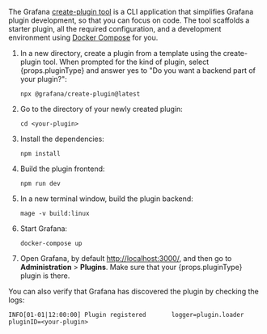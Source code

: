 The Grafana [create-plugin tool](https://www.npmjs.com/package/@grafana/create-plugin) is a CLI application that simplifies Grafana plugin development, so that you can focus on code. The tool scaffolds a starter plugin, all the required configuration, and a development environment using [Docker Compose](https://docs.docker.com/compose/) for you.

1. <span>In a new directory, create a plugin from a template using the create-plugin tool. When prompted for the kind of plugin, select {props.pluginType}</span> and answer yes to "Do you want a backend part of your plugin?":

   ```
   npx @grafana/create-plugin@latest
   ```

1. Go to the directory of your newly created plugin:

   ```
   cd <your-plugin>
   ```

1. Install the dependencies:

   ```
   npm install
   ```

1. Build the plugin frontend:

   ```
   npm run dev
   ```

1. In a new terminal window, build the plugin backend:

   ```
   mage -v build:linux
   ```

1. Start Grafana:

   ```
   docker-compose up
   ```

1. <span>Open Grafana, by default <a href="http://localhost:3000/">http://localhost:3000/</a>, and then go to <b>Administration</b> > <b>Plugins</b>. Make sure that your {props.pluginType} plugin is there.</span>

You can also verify that Grafana has discovered the plugin by checking the logs:

```
INFO[01-01|12:00:00] Plugin registered       logger=plugin.loader pluginID=<your-plugin>
```
